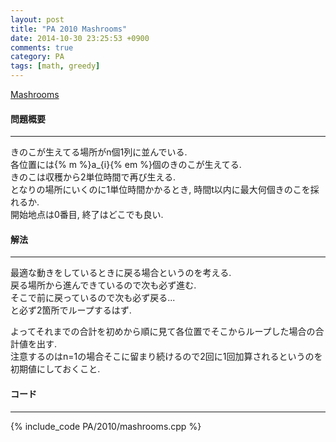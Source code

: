 ```yaml
---
layout: post
title: "PA 2010 Mashrooms"
date: 2014-10-30 23:25:53 +0900
comments: true
category: PA
tags: [math, greedy]
---
```


[Mashrooms](http://main.edu.pl/en/archive/pa/2010/grz)

#### 問題概要

****

きのこが生えてる場所がn個1列に並んでいる.  
各位置には{% m %}a_{i}{% em %}個のきのこが生えてる.  
きのこは収穫から2単位時間で再び生える.  
となりの場所にいくのに1単位時間かかるとき, 時間t以内に最大何個きのこを採れるか.  
開始地点は0番目, 終了はどこでも良い.

#### 解法

****

最適な動きをしているときに戻る場合というのを考える.  
戻る場所から進んできているので次も必ず進む.  
そこで前に戻っているので次も必ず戻る...  
と必ず2箇所でループするはず.  
  
よってそれまでの合計を初めから順に見て各位置でそこからループした場合の合計値を出す.  
注意するのはn=1の場合そこに留まり続けるので2回に1回加算されるというのを初期値にしておくこと.


#### コード

****

{% include_code PA/2010/mashrooms.cpp %}
